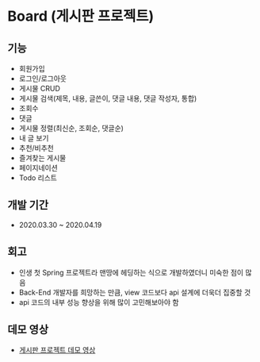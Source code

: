 # Board (게시판 프로젝트)
## 기능
- 회원가입
- 로그인/로그아웃
- 게시물 CRUD
- 게시물 검색(제목, 내용, 글쓴이, 댓글 내용, 댓글 작성자, 통합)
- 조회수
- 댓글
- 게시물 정렬(최신순, 조회순, 댓글순)
- 내 글 보기
- 추천/비추천
- 즐겨찾는 게시물
- 페이지네이션
- Todo 리스트
## 개발 기간
- 2020.03.30 ~ 2020.04.19
## 회고
- 인생 첫 Spring 프로젝트라 맨땅에 헤딩하는 식으로 개발하였더니 미숙한 점이 많음
- Back-End 개발자를 희망하는 만큼, view 코드보다 api 설계에 더욱더 집중할 것
- api 코드의 내부 성능 향상을 위해 많이 고민해보아야 함
## 데모 영상
- [게시판 프로젝트 데모 영상](https://youtu.be/KiUTz3vgCrs)
